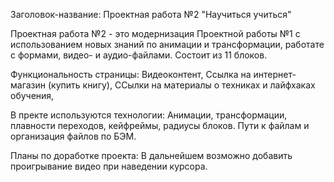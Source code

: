 Заголовок-название: Проектная работа №2 "Научиться учиться" 

Проектная работа №2 - это модернизация Проектной работы №1 с использованием новых знаний по анимации и трансформации, работате с формами, видео- и аудио-файлами.
Состоит из 11 блоков.
 
Функциональность страницы: 
Видеоконтент,
Ссылка на интернет-магазин (купить книгу),
ССылки на материалы о техниках и лайфхаках обучения,

В пректе используются технологии:
Анимации, трансформации, плавности переходов, кейфреймы, радиусы блоков. Пути к файлам и организация файлов по БЭМ.

Планы по доработке проекта:
В дальнейшем возможно добавить проигрывание видео при наведении курсора.